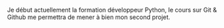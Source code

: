 Je début actuellement la formation développeur Python, le cours sur Git & Github me permettra de mener à bien mon second projet.

